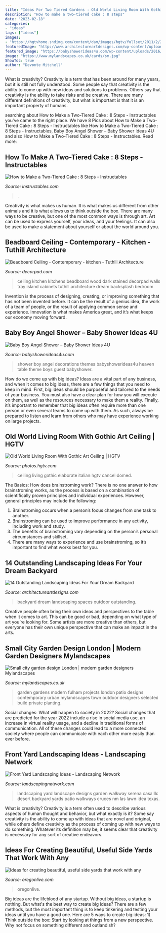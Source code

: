 ```yaml
---
title: "Ideas For Two Tiered Gardens : Old World Living Room With Gothic Art Ceiling"
description: "How to make a two-tiered cake : 8 steps"
date: "2023-02-18"
categories:
- "ideas"
tags: ["ideas"]
images:
- "https://hgtvhome.sndimg.com/content/dam/images/hgtv/fullset/2011/2/25/0/DP_Thomas-Oppelt-old-world-italian-gathering-room-ceiling-detail_s3x4.jpg.rend.hgtvcom.966.1288.suffix/1400961709740.jpeg"
featuredImage: "http://www.architectureartdesigns.com/wp-content/uploads/2014/06/11.-Outdoor-Spaces.jpg"
featured_image: "https://babyshowerideas4u.com/wp-content/uploads/2016/09/Baby-Boy-Angel-Shower-Guest-Table-600x800.jpg"
image: "https://www.mylandscapes.co.uk/cards/sm.jpg"
ShowToc: true
author: "Devonte Mitchell"
---
```



What is creativity?
Creativity is a term that has been around for many years, but it is still not fully understood. Some people say that creativity is the ability to come up with new ideas and solutions to problems. Others say that creativity is the ability to take risks and be creative. There are many different definitions of creativity, but what is important is that it is an important property of humans.

	

		
searching about How to Make a Two-Tiered Cake : 8 Steps - Instructables you've came to the right place. We have 8 Pics about How to Make a Two-Tiered Cake : 8 Steps - Instructables like How to Make a Two-Tiered Cake : 8 Steps - Instructables, Baby Boy Angel Shower – Baby Shower Ideas 4U and also How to Make a Two-Tiered Cake : 8 Steps - Instructables. Read more:
		
    
## How To Make A Two-Tiered Cake : 8 Steps - Instructables

<img loading=lazy src="https://content.instructables.com/ORIG/FDO/6MU1/GFDX0IAD/FDO6MU1GFDX0IAD.jpg?frame=1" onerror="this.onerror=null;this.src='https://tse2.mm.bing.net/th?id=OIP.iqHq8ZYulkSQBWar40ttpQHaJ4&amp;pid=15.1';" alt="How to Make a Two-Tiered Cake : 8 Steps - Instructables">

_Source: instructables.com_

>. 

	

Creativity is what makes us human. It is what makes us different from other animals and it is what allows us to think outside the box. There are many ways to be creative, but one of the most common ways is through art. Art can be used to express yourself, your ideas, and your feelings. It can also be used to make a statement about yourself or about the world around you.

    
## Beadboard Ceiling - Contemporary - Kitchen - Tuthill Architecture

<img loading=lazy src="http://cdn.decorpad.com/photos/2012/12/04/e3269f973200.jpg" onerror="this.onerror=null;this.src='https://tse4.mm.bing.net/th?id=OIP.rleWybHnX-r4DL-OrsBXVgHaJ4&amp;pid=15.1';" alt="Beadboard Ceiling - Contemporary - kitchen - Tuthill Architecture">

_Source: decorpad.com_

>ceiling kitchen kitchens beadboard wood dark stained decorpad walls tray island cabinets tuthill architecture dream backsplash bedroom. 

	

Invention is the process of designing, creating, or improving something that has not been invented before. It can be the result of a genius idea, the work of a team of people, or the result of applying common sense and experience. Innovation is what makes America great, and it’s what keeps our economy moving forward.

    
## Baby Boy Angel Shower – Baby Shower Ideas 4U

<img loading=lazy src="https://babyshowerideas4u.com/wp-content/uploads/2016/09/Baby-Boy-Angel-Shower-Guest-Table-600x800.jpg" onerror="this.onerror=null;this.src='https://tse4.mm.bing.net/th?id=OIP.eq5dt8KfbcIsuzB6jlqkAgHaJ4&amp;pid=15.1';" alt="Baby Boy Angel Shower – Baby Shower Ideas 4U">

_Source: babyshowerideas4u.com_

>shower boy angel decorations themes babyshowerideas4u heaven table theme boys guest babyshower. 

	

How do we come up with big ideas?
Ideas are a vital part of any business, and when it comes to big ideas, there are a few things that you need to keep in mind. First, big ideas should be purposeful and tailored to the needs of your business. You must also have a clear plan for how you will execute on them, as well as the resources necessary to make them a reality. Finally, it’s important to remember that big ideas often require more than one person or even several teams to come up with them. As such, always be prepared to listen and learn from others who may have experience working on large projects.

    
## Old World Living Room With Gothic Art Ceiling | HGTV

<img loading=lazy src="https://hgtvhome.sndimg.com/content/dam/images/hgtv/fullset/2011/2/25/0/DP_Thomas-Oppelt-old-world-italian-gathering-room-ceiling-detail_s3x4.jpg.rend.hgtvcom.966.1288.suffix/1400961709740.jpeg" onerror="this.onerror=null;this.src='https://tse1.mm.bing.net/th?id=OIP.VJKkJV_vWYyub3GwUX-zoAHaJ4&amp;pid=15.1';" alt="Old World Living Room With Gothic Art Ceiling | HGTV">

_Source: photos.hgtv.com_

>ceiling living gothic elaborate italian hgtv cancel domed. 

	

The Basics: How does brainstroming work?
There is no one answer to how brainstroming works, as the process is based on a combination of scientifically proven principles and individual experiences. However, general principles may include the following:
1. Brainstroming occurs when a person’s focus changes from one task to another.
2. Brainstroming can be used to improve performance in any activity, including work and study.
3. The benefits of brainstroming vary depending on the person’s personal circumstances and skillset.
4. There are many ways to experience and use brainstroming, so it’s important to find what works best for you.

    
## 14 Outstanding Landscaping Ideas For Your Dream Backyard

<img loading=lazy src="http://www.architectureartdesigns.com/wp-content/uploads/2014/06/11.-Outdoor-Spaces.jpg" onerror="this.onerror=null;this.src='https://tse3.mm.bing.net/th?id=OIP.WU-8pGelkU6DvLzPY31IKgAAAA&amp;pid=15.1';" alt="14 Outstanding Landscaping Ideas For Your Dream Backyard">

_Source: architectureartdesigns.com_

>backyard dream landscaping spaces outdoor outstanding. 

	

Creative people often bring their own ideas and perspectives to the table when it comes to art. This can be good or bad, depending on what type of art you’re looking for. Some artists are more creative than others, but everyone has their own unique perspective that can make an impact in the arts.

    
## Small City Garden Design London | Modern Garden Designers Mylandscapes

<img loading=lazy src="https://www.mylandscapes.co.uk/cards/sm.jpg" onerror="this.onerror=null;this.src='https://tse3.mm.bing.net/th?id=OIP.2quyRik06-Ckx9oaEn0bkwHaEo&amp;pid=15.1';" alt="Small city garden design London | modern garden designers Mylandscapes">

_Source: mylandscapes.co.uk_

>garden gardens modern fulham projects london patio designs contemporary urban mylandscapes town outdoor designers selected build private planting. 

	

Social changes: What will happen to society in 2022?
Social changes that are predicted for the year 2022 include a rise in social media use, an increase in virtual reality usage, and a decline in traditional forms of communication. All of these changes could lead to a more connected society where people can communicate with each other more easily than ever before.

    
## Front Yard Landscaping Ideas - Landscaping Network

<img loading=lazy src="http://images.landscapingnetwork.com/pictures/images/900x705Max/front-yard-landscaping_15/garden-walkway-casa-serena-landscape-designs-llc_2825.jpg" onerror="this.onerror=null;this.src='https://tse4.mm.bing.net/th?id=OIP.xeBdNhkWoxYQRDNR-6A-EgHaFj&amp;pid=15.1';" alt="Front Yard Landscaping Ideas - Landscaping Network">

_Source: landscapingnetwork.com_

>landscaping yard landscape designs garden walkway serena casa llc desert backyard yards patio walkways cruces nm las lawn idea texas. 

	

What is creativity?
Creativity is a term often used to describe various aspects of human thought and behavior, but what exactly is it? Some say creativity is the ability to come up with ideas that are novel and original, while others define creativity as the process of coming up with new ways to do something. Whatever its definition may be, it seems clear that creativity is necessary for any sort of creative endeavors.

    
## Ideas For Creating Beautiful, Useful Side Yards That Work With Any

<img loading=lazy src="https://www.oregonlive.com/resizer/A9_0C9sgEz4Db7-KJ94n-QLPTAk=/1280x0/smart/advancelocal-adapter-image-uploads.s3.amazonaws.com/image.oregonlive.com/home/olive-media/width2048/img/hg_impact/photo/trellispathjpg-47baba832e802107.jpg" onerror="this.onerror=null;this.src='https://tse2.mm.bing.net/th?id=OIP.rMabpweVSpIFCNXLee0iFQHaLX&amp;pid=15.1';" alt="Ideas for creating beautiful, useful side yards that work with any">

_Source: oregonlive.com_

>oregonlive. 

	

Big ideas are the lifeblood of any startup. Without big ideas, a startup is nothing. But what's the best way to create big ideas? There are a few methods, but the most important thing is to keep tinkering and testing your ideas until you have a good one. Here are 5 ways to create big ideas: 1) Think outside the box: Start by looking at things from a new perspective. Why not focus on something different and outlandish?

